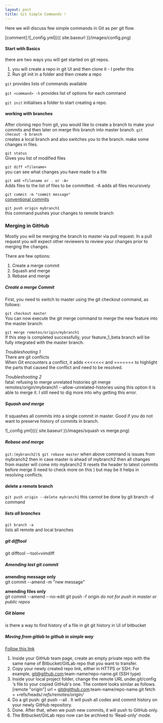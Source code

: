```yaml
---
layout: post
title: Git Simple Commands !
---
```


Here we will discuss few simple commands in Git as per git flow.

[comment]:![_config.yml]({{ site.baseurl }}/images/config.png)

#### Start with Basics
there are two ways you will get started on git repos. 
1. you will create a repo in git UI and then clone it - I prefer this
2. Run git init in a folder and then create a repo 

`git`
provides lists of commands available

`git <command> -h`
provides list of options for each command

`git init`
initialises a folder to start creating a repo. 

#### working with branches 
After cloning repo from git, you would like to create a branch to make your 
commits and then later on merge this branch into master branch. 
`git checout -b branch` <br>
creates a local branch and also switches you to the branch. 
make some changes in files. 

`git status` <br>
Gives you list of modified files 

`git diff <filename>` <br>
you can see what changes you have made to a file 

`git add <filename or . or -A>` <br>
Adds files to the list of files to be committed. 
-A adds all files recursively

`git commit -m "commit message"` <br>
[conventional commits](https://www.conventionalcommits.org/en/v1.0.0-beta.2/)

`git push origin mybranch1` <br>
this command pushes your changes to remote branch 

### Merging in GitHub
Mostly you will be merging the branch to master via pull request. In a pull
request you will expect other reviewers to review your changes prior to 
merging the changes. 
 
There are few options:  
1. Create a merge commit
2. Squash and merge
3. Rebase and merge

##### Create a merge Commit 
First, you need to switch to master using the git checkout command, as follows:

`git checkout master` <br>
You can now execute the git merge command to merge the new feature into the master branch:

`git merge remotes/origin/mybranch1` <br>
If this step is completed successfully, your feature_1_beta branch will be fully integrated with the master branch.

*Troubleshooting 1*<br>
There are git conflicts <br>
When Git encounters a conflict, it adds 
<<<<<<< and ======= to highlight the parts that caused the conflict 
and need to be resolved. 

*Troubleshooting 2*<br>
fatal: refusing to merge unrelated histories
git merge remotes/origin/mybranch1 --allow-unrelated-histories
using this option it is able to merge it. I still need to dig more into 
why getting this error.  

##### Squash and merge
It squashes all commits into a single commit in master. Good if you do not 
want to preserve history of commits in branch. 

![_config.yml]({{ site.baseurl }}/images/squash vs merge.png)


##### Rebase and merge
`git:(mybranch2)$ git rebase master`
when above command is issues from mybranch2
then in case master is ahead of mybranch2 then all changes
from master will come into mybranch2 
It resets the header to latest commits before merge (I need to check more on this
) but may be it helps in resolving conflicts.

#### delete a remote branch
`git push origin --delete mybranch1`
this cannot be done by git branch -d command 

##### lists all branches
`git branch -a` <br>
lists all remote and local branches 

##### git difftool 
git difftool --tool=vimdiff <filename>

##### Amending last git commit 
**amending message only** <br>
git commit --amend -m "new message"

**amending files only** <br>
git commit --amend --no-edit <file with changes>
git push -f origin <branch> 
*do not for push in master or public repos*


##### Git blame 
is there a way to find history of a file in git 
git history in UI of bitbucket


##### Moving from gitlab to github in simple way
[Follow this link](https://android.jlelse.eu/how-to-migrate-gitlab-bitbucket-to-github-in-a-simple-way-e38bc60b1547)
1. Inside your GitHub team page, create an empty private repo with the same name of Bitbucket/GitLab repo that you want to transfer.
2. Copy your newly created repo link, either in HTTPS or SSH. For example, git@github.com:team-name/repo-name.git (SSH type)
3. Inside your local project folder, change the remote URL under.git/config ‘s file to your copied GitHub's one. The content looks similar as follows. [remote "origin"]
url = git@github.com:team-name/repo-name.git
fetch = +refs/heads/*:refs/remotes/origin/*
4. Do a git push: git push --all . It will push all codes and commit history on your newly GitHub repository.
5. Done. After that, when we push new commits, it will push to GitHub only.
6. The Bitbucket/GitLab repo now can be archived to ‘Read-only’ mode.
